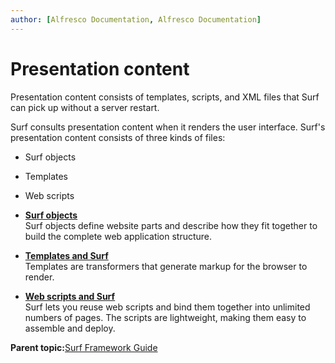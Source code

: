 ```yaml
---
author: [Alfresco Documentation, Alfresco Documentation]
---
```


# Presentation content

Presentation content consists of templates, scripts, and XML files that Surf can pick up without a server restart.

Surf consults presentation content when it renders the user interface. Surf's presentation content consists of three kinds of files:

-   Surf objects
-   Templates
-   Web scripts

-   **[Surf objects](../concepts/surf-objects.md)**  
Surf objects define website parts and describe how they fit together to build the complete web application structure.
-   **[Templates and Surf](../concepts/surf-templates.md)**  
Templates are transformers that generate markup for the browser to render.
-   **[Web scripts and Surf](../concepts/surf-webscripts.md)**  
Surf lets you reuse web scripts and bind them together into unlimited numbers of pages. The scripts are lightweight, making them easy to assemble and deploy.

**Parent topic:**[Surf Framework Guide](../concepts/surf-fwork-intro.md)

